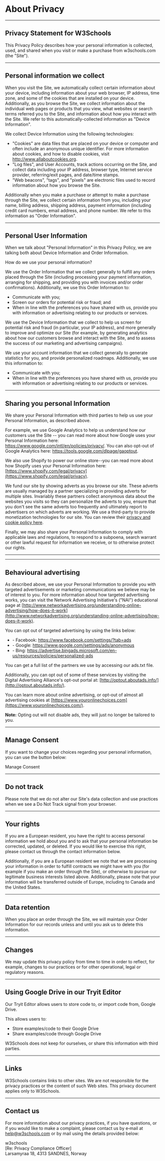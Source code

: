 About Privacy
=============

* * *

Privacy Statement for W3Schools
-------------------------------

This Privacy Policy describes how your personal information is collected, used, and shared when you visit or make a purchase from w3schools.com (the "Site").

* * *

Personal information we collect
-------------------------------

When you visit the Site, we automatically collect certain information about your device, including information about your web browser, IP address, time zone, and some of the cookies that are installed on your device. Additionally, as you browse the Site, we collect information about the individual web pages or products that you view, what websites or search terms referred you to the Site, and information about how you interact with the Site. We refer to this automatically-collected information as "Device Information".

We collect Device Information using the following technologies:

*   "Cookies" are data files that are placed on your device or computer and often include an anonymous unique identifier. For more information about cookies, and how to disable cookies, visit http://www.allaboutcookies.org.
*   "Log files", and User Accounts, track actions occurring on the Site, and collect data including your IP address, browser type, Internet service provider, referring/exit pages, and date/time stamps.
*   "Web beacons", "tags", and "pixels" are electronic files used to record information about how you browse the Site.

Additionally when you make a purchase or attempt to make a purchase through the Site, we collect certain information from you, including your name, billing address, shipping address, payment information (including credit card numbers, email address, and phone number. We refer to this information as "Order Information".

* * *

Personal User Information
-------------------------

When we talk about "Personal Information" in this Privacy Policy, we are talking both about Device Information and Order Information.

How do we use your personal information?

We use the Order Information that we collect generally to fulfill any orders placed through the Site (including processing your payment information, arranging for shipping, and providing you with invoices and/or order confirmations). Additionally, we use this Order Information to:

*   Communicate with you;
*   Screen our orders for potential risk or fraud; and
*   When in line with the preferences you have shared with us, provide you with information or advertising relating to our products or services.

We use the Device Information that we collect to help us screen for potential risk and fraud (in particular, your IP address), and more generally to improve and optimize our Site (for example, by generating analytics about how our customers browse and interact with the Site, and to assess the success of our marketing and advertising campaigns).

We use your account information that we collect generally to generate statistics for you, and provide personalized roadmaps. Additionally, we use this information to:

*   Communicate with you;
*   When in line with the preferences you have shared with us, provide you with information or advertising relating to our products or services.

* * *

Sharing you personal Information
--------------------------------

We share your Personal Information with third parties to help us use your Personal Information, as described above.

For example, we use Google Analytics to help us understand how our customers use the Site -- you can read more about how Google uses your Personal Information here: https://www.google.com/intl/en/policies/privacy/. You can also opt-out of Google Analytics here: https://tools.google.com/dlpage/gaoptout.

We also use Shopify to power our online store--you can read more about how Shopify uses your Personal Information here: [https://www.shopify.com/legal/privacy](https://www.shopify.com/legal/privacy).

We fund our site by showing adverts as you browse our site. These adverts are usually managed by a partner specializing in providing adverts for multiple sites. Invariably these partners collect anonymous data about the websites you visits so they can personalize the adverts to you, ensure that you don't see the same adverts too frequently and ultimately report to advertisers on which adverts are working. We use a third-party to provide monetization technologies for our site. You can review their [privacy and cookie policy here](https://www.snigel.com/privacy-policy/).

Finally, we may also share your Personal Information to comply with applicable laws and regulations, to respond to a subpoena, search warrant or other lawful request for information we receive, or to otherwise protect our rights.

* * *

* * *

Behavioural advertising
-----------------------

As described above, we use your Personal Information to provide you with targeted advertisements or marketing communications we believe may be of interest to you. For more information about how targeted advertising works, you can visit the Network Advertising Initiative's ("NAI") educational page at [http://www.networkadvertising.org/understanding-online-advertising/how-does-it-work](http://www.networkadvertising.org/understanding-online-advertising/how-does-it-work).

You can opt out of targeted advertising by using the links below:

*   \- Facebook: https://www.facebook.com/settings/?tab=ads
*   \- Google: https://www.google.com/settings/ads/anonymous
*   \- Bing: https://advertise.bingads.microsoft.com/en-us/resources/policies/personalized-ads

You can get a full list of the partners we use by accessing our ads.txt file.

Additionally, you can opt out of some of these services by visiting the Digital Advertising Alliance's opt-out portal at: [http://optout.aboutads.info/](http://optout.aboutads.info/).

You can learn more about online advertising, or opt-out of almost all advertising cookies at [https://www.youronlinechoices.com](https://www.youronlinechoices.com/).

**Note:** Opting out will not disable ads, they will just no longer be tailored to you.

* * *

Manage Consent
--------------

If you want to change your choices regarding your personal information, you can use the button below:

Manage Consent

* * *

Do not track
------------

Please note that we do not alter our Site's data collection and use practices when we see a Do Not Track signal from your browser.

* * *

Your rights
-----------

If you are a European resident, you have the right to access personal information we hold about you and to ask that your personal information be corrected, updated, or deleted. If you would like to exercise this right, please contact us through the contact information below.

Additionally, if you are a European resident we note that we are processing your information in order to fulfill contracts we might have with you (for example if you make an order through the Site), or otherwise to pursue our legitimate business interests listed above. Additionally, please note that your information will be transferred outside of Europe, including to Canada and the United States.

* * *

Data retention
--------------

When you place an order through the Site, we will maintain your Order Information for our records unless and until you ask us to delete this information.

* * *

Changes
-------

We may update this privacy policy from time to time in order to reflect, for example, changes to our practices or for other operational, legal or regulatory reasons.

* * *

Using Google Drive in our Tryit Editor
--------------------------------------

Our Tryit Editor allows users to store code to, or import code from, Google Drive.

This allows users to:

*   Store examples/code to their Google Drive
*   Share examples/code through Google Drive

W3Schools does not keep for ourselves, or share this information with third parties.

* * *

Links
-----

W3Schools contains links to other sites. We are not responsible for the privacy practices or the content of such Web sites. This privacy document applies only to W3Schools.

* * *

Contact us
----------

For more information about our privacy practices, if you have questions, or if you would like to make a complaint, please contact us by e‑mail at help@w3schools.com or by mail using the details provided below:

w3schools  
\[Re: Privacy Compliance Officer\]  
Larsamyraa 18, 4313 SANDNES, Norway